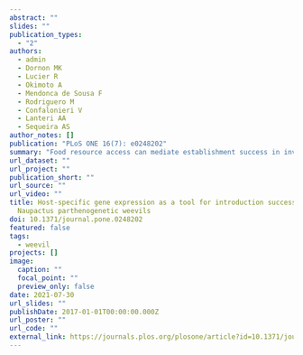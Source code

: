 ```yaml
---
abstract: ""
slides: ""
publication_types:
  - "2"
authors:
  - admin
  - Dornon MK
  - Lucier R
  - Okimoto A
  - Mendonca de Sousa F
  - Rodriguero M
  - Confalonieri V
  - Lanteri AA
  - Sequeira AS
author_notes: []
publication: "PLoS ONE 16(7): e0248202"
summary: "Food resource access can mediate establishment success in invasive species, and generalist herbivorous insects are thought to rely on mechanisms of transcriptional plasticity to respond to dietary variation. While asexually reproducing invasives typically have low genetic variation, the twofold reproductive capacity of asexual organisms is a marked advantage for colonization. We studied host-related transcriptional acclimation in parthenogenetic, invasive, and polyphagous weevils: Naupactus cervinus and N. leucoloma. We analyzed patterns of gene expression in three gene categories that can mediate weevil-host plant interactions through identification of suitable host plants, short-term acclimation to host plant defenses, and long-term adaptation to host plant defenses and their pathogens. This approach employed comparative transcriptomic methods to investigate differentially expressed host detection, detoxification, immune defense genes, and pathway-level gene set enrichment. Our results show that weevil gene expression responses can be host plant-specific, and that elements of that response can be maintained in the offspring. Some host plant groups, such as legumes, appear to be more taxing as they elicit a complex gene expression response which is both strong in intensity and specific in identity. However, the weevil response to taxing host plants shares many differentially expressed genes with other stressful situations, such as host plant cultivation conditions and transition to novel host, suggesting that there is an evolutionarily favorable shared gene expression regime for responding to different types of stressful situations. Modulating gene expression in the absence of other avenues for phenotypic adaptation may be an important mechanism of successful colonization for these introduced insects."
url_dataset: ""
url_project: ""
publication_short: ""
url_source: ""
url_video: ""
title: Host-specific gene expression as a tool for introduction success in
  Naupactus parthenogenetic weevils
doi: 10.1371/journal.pone.0248202
featured: false
tags:
  - weevil
projects: []
image:
  caption: ""
  focal_point: ""
  preview_only: false
date: 2021-07-30
url_slides: ""
publishDate: 2017-01-01T00:00:00.000Z
url_poster: ""
url_code: ""
external_link: https://journals.plos.org/plosone/article?id=10.1371/journal.pone.0248202
---
```

